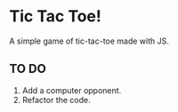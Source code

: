 # Tic Tac Toe!

A simple game of tic-tac-toe made with JS.

## TO DO

1. Add a computer opponent.
2. Refactor the code.
